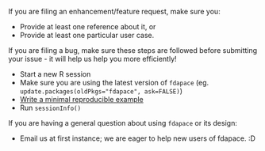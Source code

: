 If you are filing an enhancement/feature request, make sure you:

- Provide at least one reference about it, or
- Provide at least one particular user case.

If you are filing a bug, make sure these steps are followed before submitting your issue - it will help us help you more efficiently!

- Start a new R session
- Make sure you are using the latest version of `fdapace` (eg. `update.packages(oldPkgs="fdapace", ask=FALSE)`)
- [Write a minimal reproducible example](http://stackoverflow.com/a/5963610)
- Run `sessionInfo()`

If you are having a general question about using `fdapace` or its design:

- Email us at first instance; we are eager to help new users of fdapace. :D
